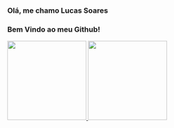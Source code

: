 ### Olá, me chamo Lucas Soares

### Bem Vindo ao meu Github!

<div>
  <a href="https://github.com/LucasSSDK">
  <img height="180em" src="https://github-readme-stats.vercel.app/api/top-langs/?username=LucasSSDK&layout=compact&langs_count=7&theme=dracula"/>
  <img height="180em" src="https://github-readme-stats.vercel.app/api?username=LucasSSDK&show_icons=true&theme=dracula&include_all_commits=true&count_private=true"/>
</div>

